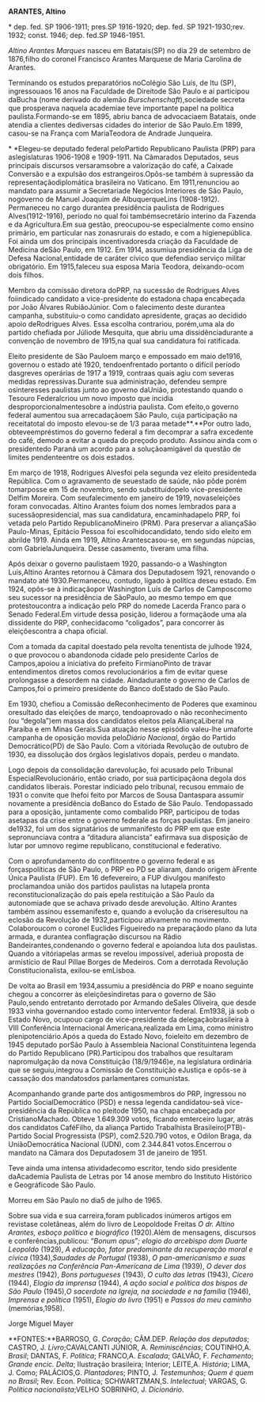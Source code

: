 **ARANTES, Altino**

\* dep. fed. SP 1906-1911; pres.SP 1916-1920; dep. fed. SP
1921-1930;rev. 1932; const. 1946; dep. fed.SP 1946-1951.

*Altino Arantes Marques* nasceu em Batatais(SP) no dia 29 de setembro de
1876,filho do coronel Francisco Arantes Marquese de Maria Carolina de
Arantes.

Terminando os estudos preparatórios noColégio São Luís, de Itu (SP),
ingressouaos 16 anos na Faculdade de Direitode São Paulo e aí participou
daBucha (nome derivado do alemão *Burschenschaft*),sociedade secreta que
prosperava naquela academiae teve importante papel na política
paulista.Formando-se em 1895, abriu banca de advocaciaem Batatais, onde
atendia a clientes dediversas cidades do interior de São Paulo.Em 1899,
casou-se na França com MariaTeodora de Andrade Junqueira.

* *Elegeu-se deputado federal peloPartido Republicano Paulista (PRP)
para aslegislaturas 1906-1908 e 1909-1911. Na Câmarados Deputados, seus
principais discursos versaramsobre a valorização do café, a Caixade
Conversão e a expulsão dos estrangeiros.Opôs-se também à supressão da
representaçãodiplomática brasileira no Vaticano. Em 1911,renunciou ao
mandato para assumir a Secretariade Negócios Interiores de São Paulo,
nogoverno de Manuel Joaquim de AlbuquerqueLins (1908-1912). Permaneceu
no cargo durantea presidência paulista de Rodrigues Alves(1912-1916),
período no qual foi tambémsecretário interino da Fazenda e da
Agricultura.Em sua gestão, preocupou-se especialmente como ensino
primário, em particular nas zonasrurais do estado, e com a
higienepública. Foi ainda um dos principais incentivadoresda criação da
Faculdade de Medicina deSão Paulo, em 1912. Em 1914, assumiua
presidência da Liga de Defesa Nacional,entidade de caráter cívico que
defendiao serviço militar obrigatório. Em 1915,faleceu sua esposa Maria
Teodora, deixando-ocom dois filhos.

Membro da comissão diretora doPRP, na sucessão de Rodrigues Alves
foiindicado candidato a vice-presidente do estadona chapa encabeçada por
João Álvares RubiãoJúnior. Com o falecimento deste durantea campanha,
substituiu-o como candidato apresidente, graças ao decidido apoio
deRodrigues Alves. Essa escolha contrariou, porém,uma ala do partido
chefiada por Júliode Mesquita, que abriu uma dissidênciadurante a
convenção de novembro de 1915,na qual sua candidatura foi ratificada.

Eleito presidente de São Pauloem março e empossado em maio de1916,
governou o estado até 1920, tendoenfrentado portanto o difícil período
dasgreves operárias de 1917 a 1919, contraas quais agiu com severas
medidas repressivas.Durante sua administração, defendeu sempre
osinteresses paulistas junto ao governo daUnião, protestando quando o
Tesouro Federalcriou um novo imposto que incidia
desproporcionalmentesobre a indústria paulista. Com efeito,o governo
federal aumentou sua arrecadaçãoem São Paulo, cuja participação na
receitatotal do imposto elevou-se de 1/3 paraa metade**.**Por outro
lado, obteveempréstimos do governo federal a fim decomprar a safra
excedente do café, demodo a evitar a queda do preçodo produto. Assinou
ainda com o presidentedo Paraná um acordo para a soluçãoamigável da
questão de limites pendenteentre os dois estados.

Em março de 1918, Rodrigues Alvesfoi pela segunda vez eleito
presidenteda República. Com o agravamento de seuestado de saúde, não
pôde porém tomarposse em 15 de novembro, sendo substituídopelo
vice-presidente Delfim Moreira. Com seufalecimento em janeiro de 1919,
novaseleições foram convocadas. Altino Arantes foium dos nomes lembrados
para a sucessãopresidencial, mas sua candidatura, encaminhadapelo PRP,
foi vetada pelo Partido RepublicanoMineiro (PRM). Para preservar a
aliançaSão Paulo-Minas, Epitácio Pessoa foi escolhidocandidato, tendo
sido eleito em abrilde 1919. Ainda em 1919, Altino Arantescasou-se, em
segundas núpcias, com GabrielaJunqueira. Desse casamento, tiveram uma
filha.

Após deixar o governo paulistaem 1920, passando-o a Washington
Luís,Altino Arantes retornou à Câmara dos Deputadosem 1921, renovando o
mandato até 1930.Permaneceu, contudo, ligado à política deseu estado. Em
1924, opôs-se à indicaçãopor Washington Luís de Carlos de Camposcomo seu
sucessor na presidência de SãoPaulo, ao mesmo tempo em que
protestoucontra a indicação pelo PRP do nomede Lacerda Franco para o
Senado Federal.Em virtude dessa posição, liderou a formaçãode uma ala
dissidente do PRP, conhecidacomo “coligados”, para concorrer às
eleiçõescontra a chapa oficial.

Com a tomada da capital doestado pela revolta tenentista de julhode
1924, o que provocou o abandonoda cidade pelo presidente Carlos de
Campos,apoiou a iniciativa do prefeito FirmianoPinto de travar
entendimentos diretos comos revolucionários a fim de evitar quese
prolongasse a desordem na cidade. Aindadurante o governo de Carlos de
Campos,foi o primeiro presidente do Banco doEstado de São Paulo.

Em 1930, chefiou a Comissão deReconhecimento de Poderes que examinou
oresultado das eleições de março, tendoaprovado o não reconhecimento (ou
“degola”)em massa dos candidatos eleitos pela AliançaLiberal na Paraíba
e em Minas Gerais.Sua atuação nesse episódio valeu-lhe umaforte campanha
de oposição movida pelo*Diário Nacional*, órgão do Partido
Democrático(PD) de São Paulo. Com a vitóriada Revolução de outubro de
1930, ea dissolução dos órgãos legislativos dopaís, perdeu o mandato.

Logo depois da consolidação darevolução, foi acusado pelo Tribunal
EspecialRevolucionário, então criado, por sua participaçãona degola dos
candidatos liberais. Porestar indiciado pelo tribunal, recusou emmaio de
1931 o convite que lhefoi feito por Marcos de Sousa Dantaspara assumir
novamente a presidência doBanco do Estado de São Paulo. Tendopassado
para a oposição, juntamente como combalido PRP, participou de todas
asetapas da crise entre o governo federale as forças paulistas. Em
janeiro de1932, foi um dos signatários de ummanifesto do PRP em que este
sepronunciava contra a “ditadura aliancista” eafirmava sua disposição de
lutar por umnovo regime republicano, constitucional e federativo.

Com o aprofundamento do conflitoentre o governo federal e as
forçaspolíticas de São Paulo, o PRP eo PD se aliaram, dando origem
àFrente Única Paulista (FUP). Em 16 defevereiro, a FUP divulgou
manifesto proclamandoa união dos partidos paulistas na lutapela pronta
reconstitucionalização do país epela restituição a São Paulo da
autonomiade que se achava privado desde arevolução. Altino Arantes
também assinou essemanifesto e, quando a evolução da criseresultou na
eclosão da Revolução de 1932,participou ativamente no movimento.
Colaboroucom o coronel Euclides Figueiredo na preparaçãodo plano da luta
armada, e durantea conflagração discursou na Rádio
Bandeirantes,condenando o governo federal e apoiandoa luta dos
paulistas. Quando a vitóriapelas armas se revelou impossível, aderiuà
proposta de armistício de Raul Pillae Borges de Medeiros. Com a
derrotada Revolução Constitucionalista, exilou-se emLisboa.

De volta ao Brasil em 1934,assumiu a presidência do PRP e noano seguinte
chegou a concorrer às eleiçõesindiretas para o governo de São
Paulo,sendo entretanto derrotado por Armando deSales Oliveira, que desde
1933 vinha governandoo estado como interventor federal. Em1938, já sob o
Estado Novo, ocupouo cargo de vice-presidente da delegaçãobrasileira à
VIII Conferência Internacional Americana,realizada em Lima, como
ministro plenipotenciário.Após a queda do Estado Novo, foieleito em
dezembro de 1945 deputado porSão Paulo à Assembleia Nacional
Constituintena legenda do Partido Republicano (PR).Participou dos
trabalhos que resultaram napromulgação da nova Constituição
(18/9/1946)e, na legislatura ordinária que se seguiu,integrou a Comissão
de Constituição eJustiça e opôs-se à cassação dos mandatosdos
parlamentares comunistas.

Acompanhando grande parte dos antigosmembros do PRP, ingressou no
Partido SocialDemocrático (PSD) e nessa legenda candidatou-seà
vice-presidência da República no pleitode 1950, na chapa encabeçada por
CristianoMachado. Obteve 1.649.309 votos, ficando emterceiro lugar,
atrás dos candidatos CaféFilho, da aliança Partido Trabalhista
Brasileiro(PTB)-Partido Social Progressista (PSP), com2.520.790 votos, e
Odilon Braga, da UniãoDemocrática Nacional (UDN), com 2.344.841
votos.Encerrou o mandato na Câmara dos Deputadosem 31 de janeiro de
1951.

Teve ainda uma intensa atividadecomo escritor, tendo sido presidente
daAcademia Paulista de Letras por 14 anose membro do Instituto Histórico
e Geográficode São Paulo.

Morreu em São Paulo no dia5 de julho de 1965.

Sobre sua vida e sua carreira,foram publicados inúmeros artigos em
revistase coletâneas, além do livro de Leopoldode Freitas *O dr. Altino
Arantes, esboço político e biográfico* (1920).Além de mensagens,
discursos e conferências,publicou: “*Bonum opus*”*; elogio do arcebispo
dom Duarte Leopoldo* (1929), *A educação, fator predominante da
recuperação moral e cívica* (1934),*Saudades de Portugal* (1938), *O
pan-americanismo e suas realizações na Conferência Pan-Americana de
Lima* (1939), *O dever dos mestres* (1942), *Bons portugueses* (1943),
*O culto das letras* (1943), *Cícero* (1944), *Elogio da imprensa*
(1944), *A ação social e política dos bispos de São Paulo* (1945),*O
sacerdote na Igreja, na sociedade e na família* (1946), *Imprensa e
política* (1951), *Elogio do livro* (1951) e *Passos do meu caminho*
(memórias,1958).

Jorge Miguel Mayer

**FONTES:**BARROSO, G. *Coração*; CÂM.DEP. *Relação dos deputados*;
CASTRO, J. *Livro*;CAVALCANTI JÚNIOR, A. *Reminiscências*; COUTINHO,A.
*Brasil*; DANTAS, F. *Política*; FRANCO,A. *Escalada*; GALVÃO, F.
*Fechamento*; *Grande encic. Delta*; Ilustração brasileira; Interior;
LEITE,A. *História*; LIMA, J. Como; PALÁCIOS,G. *Plantadores*; PINTO, J.
*Testemunhos*; *Quem é quem no Brasil*; Rev. Econ. Política;
SCHWARTZMAN,S. *Intelectual*; VARGAS, G. *Política nacionalista*;VELHO
SOBRINHO, J. *Dicionário*.
